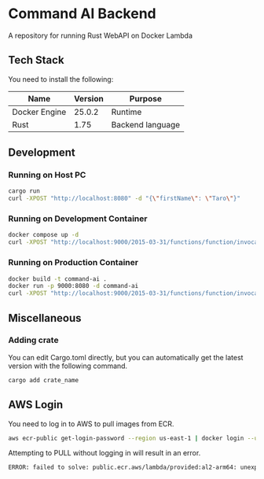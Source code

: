 # Command AI Backend

A repository for running Rust WebAPI on Docker Lambda

## Tech Stack

You need to install the following:

| Name          | Version | Purpose                      |
| ------------- | ------- | ---------------------------- |
| Docker Engine | 25.0.2  | Runtime                      |
| Rust          | 1.75    | Backend language             |

## Development

### Running on Host PC

```sh
cargo run
curl -XPOST "http://localhost:8080" -d "{\"firstName\": \"Taro\"}"
```

### Running on Development Container

```sh
docker compose up -d
curl -XPOST "http://localhost:9000/2015-03-31/functions/function/invocations" -d "{\"firstName\": \"Taro\"}"
```

### Running on Production Container

```sh
docker build -t command-ai .
docker run -p 9000:8080 -d command-ai
curl -XPOST "http://localhost:9000/2015-03-31/functions/function/invocations" -d "{\"firstName\": \"Taro\"}"
```

## Miscellaneous

### Adding crate

You can edit Cargo.toml directly, but you can automatically get the latest version with the following command.

```sh
cargo add crate_name
```

## AWS Login

You need to log in to AWS to pull images from ECR.

```sh
aws ecr-public get-login-password --region us-east-1 | docker login --username AWS --password-stdin public.ecr.aws
```

Attempting to PULL without logging in will result in an error.

```sh
ERROR: failed to solve: public.ecr.aws/lambda/provided:al2-arm64: unexpected status from HEAD request to <https://public.ecr.aws/v2/lambda/provided/manifests/al2-arm64>: 403 Forbidden
```
